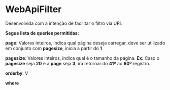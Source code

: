 # WebApiFilter

Desenvolvida com a intenção de facilitar o filtro via URl.

**Segue lista de queries permitidas:**

**page**: Valores inteiros, indica qual página deseja carregar, deve ser utilizado em conjunto com **pagesize**, inicia a partir do **1**

**pagesize**: Valores inteiros, indica qual é o tamanho da página. **Ex:** Caso o **pagesize** seja **20** e a **page** seja **3**, irá retornar do **41º** ao **60º** registro.

**orderby**: V

**where**


